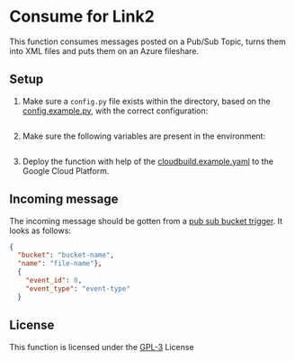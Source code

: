 # Consume for Link2
This function consumes messages posted on a Pub/Sub Topic, turns them into XML files and puts them on an Azure fileshare.

## Setup
1. Make sure a ```config.py``` file exists within the directory, based on the [config.example.py](config.example.py), with the correct configuration:
    ~~~

    ~~~
2. Make sure the following variables are present in the environment:
    ~~~

    ~~~
3. Deploy the function with help of the [cloudbuild.example.yaml](cloudbuild.example.yaml) to the Google Cloud Platform.

## Incoming message
The incoming message should be gotten from a [pub sub bucket trigger](https://cloud.google.com/storage/docs/pubsub-notifications).
It looks as follows:
~~~JSON
{
  "bucket": "bucket-name", 
  "name": "file-name"}, 
  {
    "event_id": 0, 
    "event_type": "event-type"
  }
~~~

## License
This function is licensed under the [GPL-3](https://www.gnu.org/licenses/gpl-3.0.en.html) License
